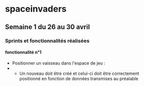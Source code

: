 # spaceinvaders

## Semaine 1 du 26 au 30 avril

### Sprints et fonctionnalités réalisées

#### fonctionnalité n°1

- Positionner un vaisseau dans l'espace de jeu : 
 - - Un nouveau doit être créé et celui-ci doit être correctement positionné en fonction de données transmises au préalable
